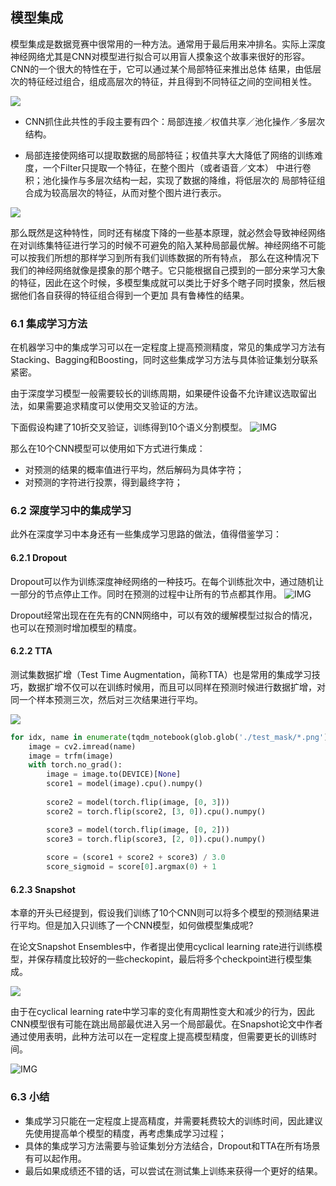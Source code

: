 ## 模型集成

模型集成是数据竞赛中很常用的一种方法。通常用于最后用来冲排名。实际上深度神经网络尤其是CNN对模型进行拟合可以用盲人摸象这个故事来很好的形容。CNN的一个很大的特性在于，它可以通过某个局部特征来推出总体
结果，由低层次的特征经过组合，组成高层次的特征，并且得到不同特征之间的空间相关性。

![](https://pic4.zhimg.com/80/v2-8555de443211e31f6e3967fe0fab83b3_720w.png)

* CNN抓住此共性的手段主要有四个：局部连接／权值共享／池化操作／多层次结构。

* 局部连接使网络可以提取数据的局部特征；权值共享大大降低了网络的训练难度，一个Filter只提取一个特征，在整个图片（或者语音／文本） 中进行卷积；池化操作与多层次结构一起，实现了数据的降维，将低层次的
局部特征组合成为较高层次的特征，从而对整个图片进行表示。

![](https://pic4.zhimg.com/80/v2-27961b1ce1d39d970fae7e40fd99edf3_720w.png)

那么既然是这种特性，同时还有梯度下降的一些基本原理，就必然会导致神经网络在对训练集特征进行学习的时候不可避免的陷入某种局部最优解。神经网络不可能可以按我们所想的那样学习到所有我们训练数据的所有特点，
那么在这种情况下我们的神经网络就像是摸象的那个瞎子。它只能根据自己摸到的一部分来学习大象的特征，因此在这个时候，多模型集成就可以类比于好多个瞎子同时摸象，然后根据他们各自获得的特征组合得到一个更加
具有鲁棒性的结果。

### 6.1 集成学习方法

在机器学习中的集成学习可以在一定程度上提高预测精度，常见的集成学习方法有Stacking、Bagging和Boosting，同时这些集成学习方法与具体验证集划分联系紧密。

由于深度学习模型一般需要较长的训练周期，如果硬件设备不允许建议选取留出法，如果需要追求精度可以使用交叉验证的方法。

下面假设构建了10折交叉验证，训练得到10个语义分割模型。
![IMG](https://github.com/datawhalechina/team-learning-cv/raw/master/AerialImageSegmentation/img/%E4%BA%A4%E5%8F%89%E9%AA%8C%E8%AF%81.png)

那么在10个CNN模型可以使用如下方式进行集成：

- 对预测的结果的概率值进行平均，然后解码为具体字符；
- 对预测的字符进行投票，得到最终字符；

### 6.2 深度学习中的集成学习

此外在深度学习中本身还有一些集成学习思路的做法，值得借鉴学习：          

#### 6.2.1 Dropout

Dropout可以作为训练深度神经网络的一种技巧。在每个训练批次中，通过随机让一部分的节点停止工作。同时在预测的过程中让所有的节点都其作用。
![IMG](https://github.com/datawhalechina/team-learning-cv/raw/master/AerialImageSegmentation/img/Droopout.png)

Dropout经常出现在在先有的CNN网络中，可以有效的缓解模型过拟合的情况，也可以在预测时增加模型的精度。

#### 6.2.2 TTA
测试集数据扩增（Test Time Augmentation，简称TTA）也是常用的集成学习技巧，数据扩增不仅可以在训练时候用，而且可以同样在预测时候进行数据扩增，对同一个样本预测三次，然后对三次结果进行平均。

![](https://github.com/datawhalechina/team-learning-cv/raw/master/AerialImageSegmentation/img/tta.png)

```python
for idx, name in enumerate(tqdm_notebook(glob.glob('./test_mask/*.png')[:])):
    image = cv2.imread(name)
    image = trfm(image)
    with torch.no_grad():
        image = image.to(DEVICE)[None]
        score1 = model(image).cpu().numpy()
        
        score2 = model(torch.flip(image, [0, 3]))
        score2 = torch.flip(score2, [3, 0]).cpu().numpy()

        score3 = model(torch.flip(image, [0, 2]))
        score3 = torch.flip(score3, [2, 0]).cpu().numpy()
        
        score = (score1 + score2 + score3) / 3.0
        score_sigmoid = score[0].argmax(0) + 1
```

#### 6.2.3 Snapshot

本章的开头已经提到，假设我们训练了10个CNN则可以将多个模型的预测结果进行平均。但是加入只训练了一个CNN模型，如何做模型集成呢?

在论文Snapshot Ensembles中，作者提出使用cyclical learning rate进行训练模型，并保存精度比较好的一些checkopint，最后将多个checkpoint进行模型集成。

![](https://github.com/datawhalechina/team-learning-cv/raw/master/AerialImageSegmentation/img/Snapshot.png)
          
由于在cyclical learning rate中学习率的变化有周期性变大和减少的行为，因此CNN模型很有可能在跳出局部最优进入另一个局部最优。在Snapshot论文中作者通过使用表明，此种方法可以在一定程度上提高模型精度，但需要更长的训练时间。

![IMG](https://github.com/datawhalechina/team-learning-cv/raw/master/AerialImageSegmentation/img/%E5%AF%B9%E6%AF%94.png)    

### 6.3 小结

- 集成学习只能在一定程度上提高精度，并需要耗费较大的训练时间，因此建议先使用提高单个模型的精度，再考虑集成学习过程；
- 具体的集成学习方法需要与验证集划分方法结合，Dropout和TTA在所有场景有可以起作用。
- 最后如果成绩还不错的话，可以尝试在测试集上训练来获得一个更好的结果。
